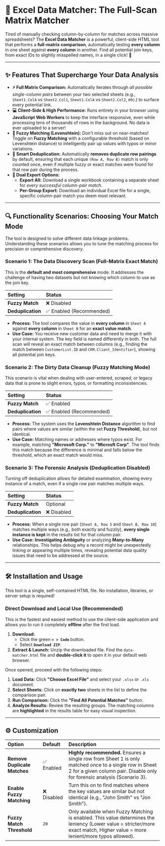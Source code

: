 # 🚀 Excel Data Matcher: The Full-Scan Matrix Matcher

Tired of manually checking column-by-column for matches across massive spreadsheets? The **Excel Data Matcher** is a powerful, client-side HTML tool that performs a **full-matrix comparison**, automatically testing **every column** in one sheet against **every column** in another. Find all potential join keys, from exact IDs to slightly misspelled names, in a single click! 🤯

---

## ✨ Features That Supercharge Your Data Analysis

* **⚡ Full Matrix Comparison:** Automatically iterates through *all possible single-column pairs* between your two selected sheets (e.g., `Sheet1.ColA` vs `Sheet2.Col1`, `Sheet1.ColA` vs `Sheet2.Col2`, etc.) to surface every potential link.
* **💻 Client-Side & High Performance:** Runs entirely in your browser using **JavaScript Web Workers** to keep the interface responsive, even while processing tens of thousands of rows in the background. No data is ever uploaded to a server!
* **🧠 Fuzzy Matching (Levenshtein):** Don't miss out on near-matches! Toggle on **Fuzzy Matching** with a configurable threshold (based on Levenshtein distance) to intelligently pair up values with typos or minor variations.
* **🧹 Smart Deduplication:** Automatically **removes duplicate row pairings** by default, ensuring that each unique `(Row A, Row B)` match is only counted once, even if multiple fuzzy or exact matches were found for that row pair during the process.
* **📁 Dual Export Options:**
    * **Export All:** Download a single workbook containing a separate sheet for *every successful column-pair match*.
    * **Per-Group Export:** Download an individual Excel file for a single, specific column-pair match you deem most relevant.

---

## 🔍 Functionality Scenarios: Choosing Your Match Mode

The tool is designed to solve different data linkage problems. Understanding these scenarios allows you to tune the matching process for precision or comprehensive discovery.

### **Scenario 1: The Data Discovery Scan (Full-Matrix Exact Match)**

This is the **default and most comprehensive** mode. It addresses the challenge of having two datasets but not knowing which column to use as the join key.

| Setting | Status |
| :--- | :--- |
| **Fuzzy Match** | ❌ Disabled |
| **Deduplication** | ✅ Enabled (Recommended) |

* **Process:** The tool compares the value in **every column** in `Sheet A` against **every column** in `Sheet B` for an **exact value match**.
* **Use Case:** You receive new customer data and need to merge it with your internal system. The key field is named differently in both. The full scan will reveal an exact match between columns (e.g., finding the match between `CustomerList.ID` and `CRM.Client_Identifier`), showing all potential join keys.

### **Scenario 2: The Dirty Data Cleanup (Fuzzy Matching Mode)**

This scenario is vital when dealing with user-entered, scraped, or legacy data that is prone to slight errors, typos, or formatting inconsistencies.

| Setting | Status |
| :--- | :--- |
| **Fuzzy Match** | ✅ Enabled |
| **Deduplication** | ✅ Enabled (Recommended) |

* **Process:** The system uses the **Levenshtein Distance** algorithm to find pairs where values are similar (within the set **Fuzzy Threshold**), but not identical.
* **Use Case:** Matching names or addresses where typos exist. For example, matching **"Microsoft Corp."** to **"Microsft Corp"**. The tool finds this match because the difference is minimal and falls below the threshold, which an exact match would miss.

### **Scenario 3: The Forensic Analysis (Deduplication Disabled)**

Turning off deduplication allows for detailed examination, showing every instance of a match, even if a single row pair matches multiple ways.

| Setting | Status |
| :--- | :--- |
| **Fuzzy Match** | Optional |
| **Deduplication** | ❌ Disabled |

* **Process:** When a single row pair (`Sheet A, Row 5` and `Sheet B, Row 10`) matches multiple ways (e.g., both exactly and fuzzily), **every single instance is kept** in the results list for that column pair.
* **Use Case:** **Investigating Ambiguity** or analyzing **Many-to-Many** relationships. This helps debug why a record might be unexpectedly linking or appearing multiple times, revealing potential data quality issues that need to be addressed at the source.

---

## 🛠️ Installation and Usage

This tool is a single, self-contained HTML file. No installation, libraries, or server setup is required!

### **Direct Download and Local Use (Recommended)**

This is the fastest and easiest method to use the client-side application and allows you to run it completely **offline** after the first load.

1.  **Download:**
    * Click the green **`< > Code`** button.
    * Select **`Download ZIP`**.
2.  **Extract & Launch:** Unzip the downloaded file. Find the `data-matcher.html` file and **double-click it** to open it in your default web browser.

Once opened, proceed with the following steps:

1.  **Load Data:** Click **"Choose Excel File"** and select your `.xlsx` or `.xls` document.
2.  **Select Sheets:** Click on **exactly two** sheets in the list to define the comparison pair.
3.  **Run Comparison:** Click the **"Find All Potential Matches"** button.
4.  **Analyze Results:** Review the resulting groups. The matching columns are **highlighted** in the results table for easy visual inspection.

---

## ⚙️ Customization

| Option | Default | Description |
| :--- | :--- | :--- |
| **Remove Duplicate Matches** | ✅ Enabled | **Highly recommended.** Ensures a single row from Sheet 1 is only matched once to a single row in Sheet 2 for a given column pair. Disable only for forensic analysis (Scenario 3). |
| **Enable Fuzzy Matching** | ❌ Disabled | Turn this on to find matches where the key values are similar but not identical (e.g., "John Smith" vs "Jon Smith"). |
| **Fuzzy Match Threshold** | `20` | Only available when Fuzzy Matching is enabled. This value determines the leniency (Lower value = stricter/more exact match, Higher value = more lenient/more typos allowed). |
